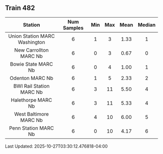 ## Train 482

| Station | Num Samples | Min | Max | Mean | Median |
| :-----: | :---------: | :-: | :-: | :--: | :----: |
| Union Station MARC Washington | 6 | 1 | 3 | 1.33 | 1 |
| New Carrollton MARC Nb | 6 | 0 | 3 | 0.67 | 0 |
| Bowie State MARC Nb | 6 | 0 | 4 | 1.00 | 1 |
| Odenton MARC Nb | 6 | 1 | 5 | 2.33 | 2 |
| BWI Rail Station MARC Nb | 6 | 3 | 11 | 5.50 | 4 |
| Halethorpe MARC Nb | 6 | 3 | 11 | 5.33 | 4 |
| West Baltimore MARC Nb | 6 | 4 | 10 | 6.00 | 5 |
| Penn Station MARC Nb | 6 | 0 | 10 | 4.17 | 6 |


Last Updated: 2025-10-27T03:30:12.476818-04:00